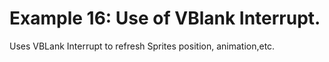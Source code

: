# Example 16: Use of VBlank Interrupt.

Uses VBLank Interrupt to refresh Sprites position, animation,etc.

